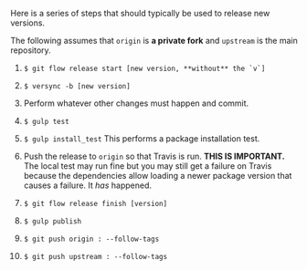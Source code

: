 Here is a series of steps that should typically be used to release new
versions.

The following assumes that ``origin`` is **a private fork** and
``upstream`` is the main repository.

1. ``$ git flow release start [new version, **without** the `v`]``

2. ``$ versync -b [new version]``

3. Perform whatever other changes must happen and commit.

4. ``$ gulp test``

5. ``$ gulp install_test`` This performs a package installation test.

6. Push the release to ``origin`` so that Travis is run. **THIS IS IMPORTANT.**
   The local test may run fine but you may still get a failure on Travis because
   the dependencies allow loading a newer package version that causes a
   failure. It *has* happened.

7. ``$ git flow release finish [version]``

8. ``$ gulp publish``

9. ``$ git push origin : --follow-tags``

10. ``$ git push upstream : --follow-tags``
